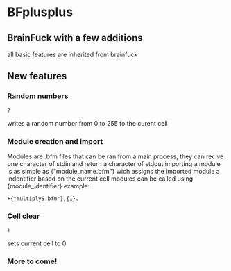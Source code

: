 # BFplusplus
## BrainFuck with a few additions
all basic features are inherited from brainfuck
## New features
### Random numbers
```
?
```
writes a random number from 0 to 255 to the curent cell
### Module creation and import
Modules are .bfm files that can be ran from a main process, they can recive one character of stdin and return a character of stdout
importing a module is as simple as {"module_name.bfm"} wich assigns the imported module a indentifier based on the current cell
modules can be called using {module_identifier}
example:
```
+{"multiply5.bfm"},{1}.
```
### Cell clear
```
!
```
sets current cell to 0
### More to come!
